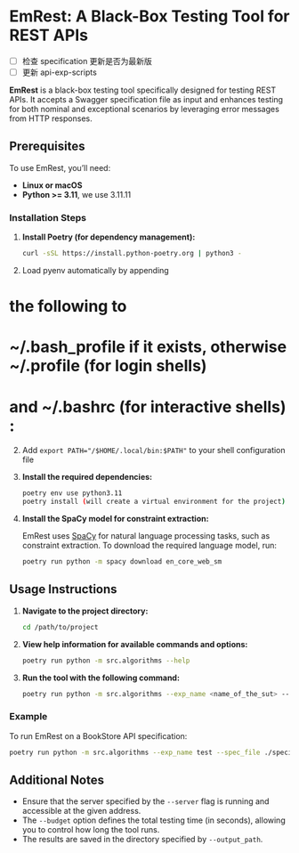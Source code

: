 # EmRest: A Black-Box Testing Tool for REST APIs

- [ ] 检查 specification 更新是否为最新版
- [ ] 更新 api-exp-scripts

**EmRest** is a black-box testing tool specifically designed for testing REST APIs. It accepts a Swagger specification file as input and enhances testing for both nominal and exceptional scenarios by
leveraging error messages from HTTP responses.

## Prerequisites

To use EmRest, you’ll need:

- **Linux or macOS**
- **Python >= 3.11**, we use 3.11.11

### Installation Steps

1. **Install Poetry (for dependency management):**

   ```bash
   curl -sSL https://install.python-poetry.org | python3 -
   ```
2. Load pyenv automatically by appending
# the following to 
# ~/.bash_profile if it exists, otherwise ~/.profile (for login shells)
# and ~/.bashrc (for interactive shells) :

2. Add `export PATH="/$HOME/.local/bin:$PATH"` to your shell configuration file

2. **Install the required dependencies:**

   ```bash
   poetry env use python3.11
   poetry install (will create a virtual environment for the project)
   ```

3. **Install the SpaCy model for constraint extraction:**

   EmRest uses [SpaCy](https://spacy.io/) for natural language processing tasks, such as constraint extraction. To download the required language model, run:

   ```bash
   poetry run python -m spacy download en_core_web_sm
   ```

## Usage Instructions

1. **Navigate to the project directory:**

   ```bash
   cd /path/to/project
   ```

2. **View help information for available commands and options:**

   ```bash
   poetry run python -m src.algorithms --help
   ```

3. **Run the tool with the following command:**

   ```bash
   poetry run python -m src.algorithms --exp_name <name_of_the_sut> --spec_file <path_to_specification> --budget <testing_budget_in_seconds> --output_path <path_to_results> --pict ./lib/pict --server <server_address>
   ```

### Example

To run EmRest on a BookStore API specification:

```bash
poetry run python -m src.algorithms --exp_name test --spec_file ./specifications/BookStoreAPI.json --budget 3600 --output_path ./results --pict ./lib/pict --server http://localhost:8080/v2
```

## Additional Notes

- Ensure that the server specified by the `--server` flag is running and accessible at the given address.
- The `--budget` option defines the total testing time (in seconds), allowing you to control how long the tool runs.
- The results are saved in the directory specified by `--output_path`.
